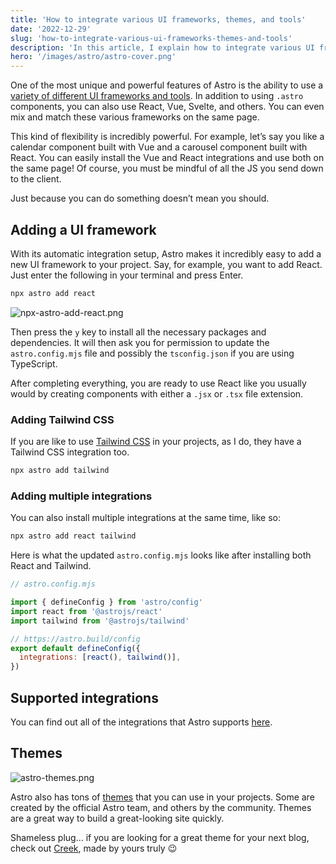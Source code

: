 ```yaml
---
title: 'How to integrate various UI frameworks, themes, and tools'
date: '2022-12-29'
slug: 'how-to-integrate-various-ui-frameworks-themes-and-tools'
description: 'In this article, I explain how to integrate various UI frameworks, themes, and tools in your Astro projects.'
hero: '/images/astro/astro-cover.png'
---
```


One of the most unique and powerful features of Astro is the ability to use a [variety of different UI frameworks and tools](https://docs.astro.build/en/guides/integrations-guide/). In addition to using `.astro` components, you can also use React, Vue, Svelte, and others. You can even mix and match these various frameworks on the same page.

This kind of flexibility is incredibly powerful. For example, let’s say you like a calendar component built with Vue and a carousel component built with React. You can easily install the Vue and React integrations and use both on the same page! Of course, you must be mindful of all the JS you send down to the client.

Just because you can do something doesn’t mean you should.

## Adding a UI framework

With its automatic integration setup, Astro makes it incredibly easy to add a new UI framework to your project. Say, for example, you want to add React. Just enter the following in your terminal and press Enter.

```bash
npx astro add react
```

![npx-astro-add-react.png](/images/astro/how-to-integrate-various-ui-frameworks-themes-and-tools/npx-astro-add-react.webp)

Then press the `y` key to install all the necessary packages and dependencies. It will then ask you for permission to update the `astro.config.mjs` file and possibly the `tsconfig.json` if you are using TypeScript.

After completing everything, you are ready to use React like you usually would by creating components with either a `.jsx` or `.tsx` file extension.

### Adding Tailwind CSS

If you are like to use [Tailwind CSS](https://tailwindcss.com/) in your projects, as I do, they have a Tailwind CSS integration too.

```jsx
npx astro add tailwind
```

### Adding multiple integrations

You can also install multiple integrations at the same time, like so:

```bash
npx astro add react tailwind
```

Here is what the updated `astro.config.mjs` looks like after installing both React and Tailwind.

```jsx
// astro.config.mjs

import { defineConfig } from 'astro/config'
import react from '@astrojs/react'
import tailwind from '@astrojs/tailwind'

// https://astro.build/config
export default defineConfig({
  integrations: [react(), tailwind()],
})
```

## Supported integrations

You can find out all of the integrations that Astro supports [here](https://docs.astro.build/en/guides/integrations-guide/#official-integrations).

## Themes

![astro-themes.png](/images/astro/how-to-integrate-various-ui-frameworks-themes-and-tools/astro-themes.webp)

Astro also has tons of [themes](https://astro.build/themes/) that you can use in your projects. Some are created by the official Astro team, and others by the community. Themes are a great way to build a great-looking site quickly.

Shameless plug… if you are looking for a great theme for your next blog, check out [Creek](https://astro.build/themes/details/creek/), made by yours truly 😉
